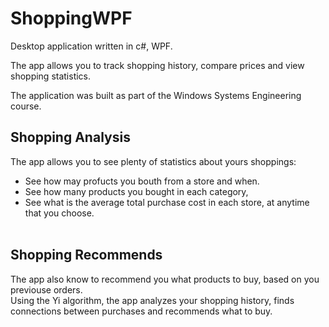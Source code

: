 ﻿# ShoppingWPF
 
Desktop application written in c#, WPF.

The app allows you to track shopping history, compare prices and view shopping statistics.

The application was built as part of the Windows Systems Engineering course.

## Shopping Analysis

The app allows you to see plenty of statistics about yours shoppings:<br />

- See how may profucts you bouth from a store and when.<br />
- See how many products you bought in each category,<br />
- See what is the average total purchase cost in each store, at anytime that you choose.<br /><br />

## Shopping Recommends
The app also know to recommend you what products to buy, based on you previouse orders.<br />
Using the Yi algorithm, the app analyzes your shopping history, finds connections between purchases and recommends what to buy.
